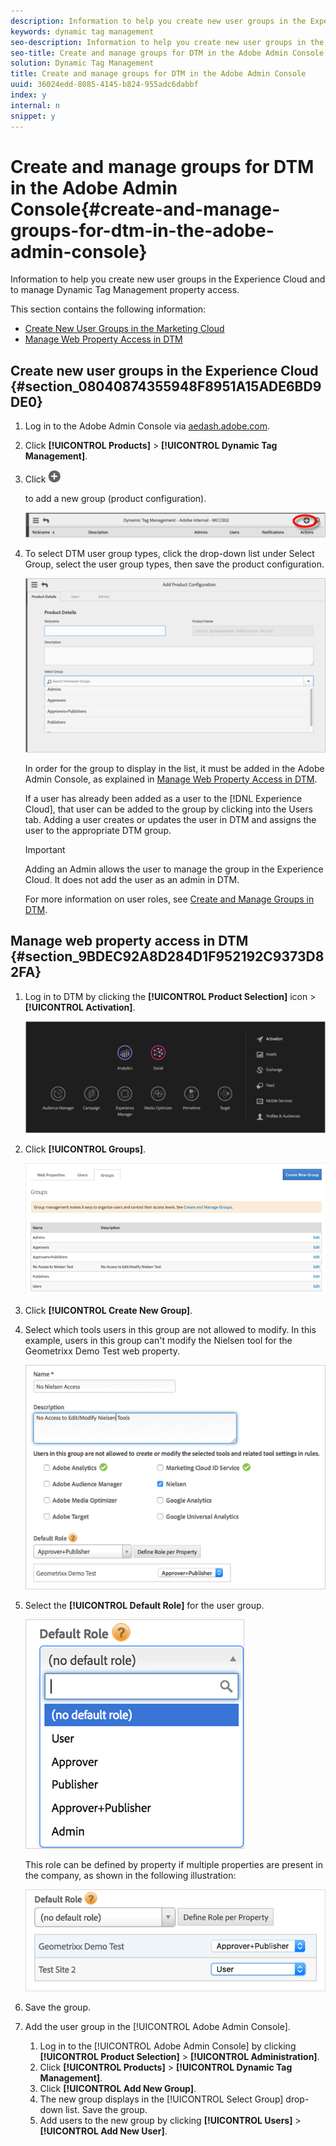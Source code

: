 ```yaml
---
description: Information to help you create new user groups in the Experience Cloud and to manage Dynamic Tag Management property access.
keywords: dynamic tag management
seo-description: Information to help you create new user groups in the Experience Cloud and to manage Dynamic Tag Management property access.
seo-title: Create and manage groups for DTM in the Adobe Admin Console
solution: Dynamic Tag Management
title: Create and manage groups for DTM in the Adobe Admin Console
uuid: 36024edd-8085-4145-b824-955adc6dabbf
index: y
internal: n
snippet: y
---
```


# Create and manage groups for DTM in the Adobe Admin Console{#create-and-manage-groups-for-dtm-in-the-adobe-admin-console}

Information to help you create new user groups in the Experience Cloud and to manage Dynamic Tag Management property access.

This section contains the following information:

* [Create New User Groups in the Marketing Cloud](../administration/c-create-manage-groups-enterprise-dashboard.md#section_08040874355948F8951A15ADE6BD9DE0) 
* [Manage Web Property Access in DTM](../administration/c-create-manage-groups-enterprise-dashboard.md#section_9BDEC92A8D284D1F952192C9373D82FA)

## Create new user groups in the Experience Cloud {#section_08040874355948F8951A15ADE6BD9DE0}

1. Log in to the Adobe Admin Console via [aedash.adobe.com](https://aedash.adobe.com/). 
1. Click **[!UICONTROL Products]** > **[!UICONTROL Dynamic Tag Management]**. 
1. Click  ![](assets/icon_expand.png)

   to add a new group (product configuration).

   ![](assets/add-group-new.png)

1. To select DTM user group types, click the drop-down list under Select Group, select the user group types, then save the product configuration.

   ![](assets/groups1.png)

   In order for the group to display in the list, it must be added in the Adobe Admin Console, as explained in [Manage Web Property Access in DTM](../administration/c-create-manage-groups-enterprise-dashboard.md#section_9BDEC92A8D284D1F952192C9373D82FA).

   If a user has already been added as a user to the [!DNL Experience Cloud], that user can be added to the group by clicking into the Users tab. Adding a user creates or updates the user in DTM and assigns the user to the appropriate DTM group.

   >[!IMPORTANT]
   >
   >Adding an Admin allows the user to manage the group in the Experience Cloud. It does not add the user as an admin in DTM.

   For more information on user roles, see [Create and Manage Groups in DTM](../administration/groups.md#concept_6494F1EF2400457ABCED8D860951CD36).

## Manage web property access in DTM {#section_9BDEC92A8D284D1F952192C9373D82FA}

1. Log in to DTM by clicking the **[!UICONTROL Product Selection]** icon > **[!UICONTROL Activation]**.

   ![](assets/activation.png)

1. Click **[!UICONTROL Groups]**.

   ![](assets/groups-dtm.png)

1. Click **[!UICONTROL Create New Group]**. 
1. Select which tools users in this group are not allowed to modify. In this example, users in this group can't modify the Nielsen tool for the Geometrixx Demo Test web property.

   ![](assets/nielsen.png)

1. Select the **[!UICONTROL Default Role]** for the user group.

   ![](assets/default-role.png)

   This role can be defined by property if multiple properties are present in the company, as shown in the following illustration:

   ![](assets/default-role-2.png)

1. Save the group. 
1. Add the user group in the [!UICONTROL Adobe Admin Console].

    1. Log in to the [!UICONTROL Adobe Admin Console] by clicking **[!UICONTROL Product Selection]** > **[!UICONTROL Administration]**. 
    1. Click **[!UICONTROL Products]** > **[!UICONTROL Dynamic Tag Management]**. 
    1. Click **[!UICONTROL Add New Group]**. 
    1. The new group displays in the [!UICONTROL Select Group] drop-down list. Save the group. 
    1. Add users to the new group by clicking **[!UICONTROL Users]** > **[!UICONTROL Add New User]**.

